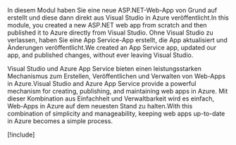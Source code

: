 <span data-ttu-id="2d5de-101">In diesem Modul haben Sie eine neue ASP.NET-Web-App von Grund auf erstellt und diese dann direkt aus Visual Studio in Azure veröffentlicht.</span><span class="sxs-lookup"><span data-stu-id="2d5de-101">In this module, you created a new ASP.NET web app from scratch and then published it to Azure directly from Visual Studio.</span></span> <span data-ttu-id="2d5de-102">Ohne Visual Studio zu verlassen, haben Sie eine App Service-App erstellt, die App aktualisiert und Änderungen veröffentlicht.</span><span class="sxs-lookup"><span data-stu-id="2d5de-102">We created an App Service app, updated our app, and published changes, without ever leaving Visual Studio.</span></span>

<span data-ttu-id="2d5de-103">Visual Studio und Azure App Service bieten einen leistungsstarken Mechanismus zum Erstellen, Veröffentlichen und Verwalten von Web-Apps in Azure.</span><span class="sxs-lookup"><span data-stu-id="2d5de-103">Visual Studio and Azure App Service provide a powerful mechanism for creating, publishing, and maintaining web apps in Azure.</span></span> <span data-ttu-id="2d5de-104">Mit dieser Kombination aus Einfachheit und Verwaltbarkeit wird es einfach, Web-Apps in Azure auf dem neuesten Stand zu halten.</span><span class="sxs-lookup"><span data-stu-id="2d5de-104">With this combination of simplicity and manageability, keeping web apps up-to-date in Azure becomes a simple process.</span></span>

[!include[](../../../includes/azure-sandbox-cleanup.md)]